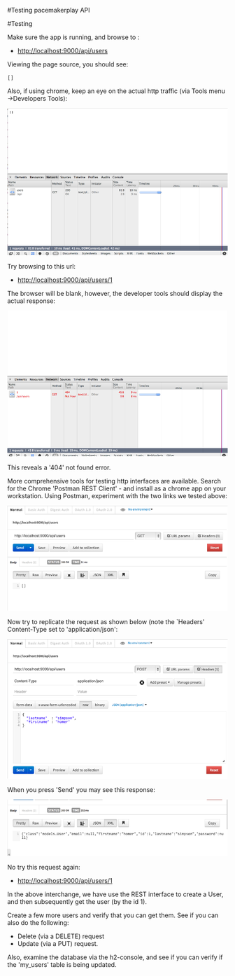 #Testing pacemakerplay API

#Testing

Make sure the app is running, and browse to :

- <http://localhost:9000/api/users>

Viewing the page source, you should see:

~~~
[]
~~~

Also, if using chrome, keep an eye on the actual http traffic (via Tools menu ->Developers Tools):

![](img/00.png)

Try browsing to this url:

- <http://localhost:9000/api/users/1>

The browser will be blank, however, the developer tools should display the actual response:

![](img/01.png)

This reveals a '404' not found error.

More comprehensive tools for testing http interfaces are available. Search for the Chrome 'Postman REST Client' - and install as a chrome app on your workstation. Using Postman, experiment with the two links we tested above:

![](img/02.png)

Now try to replicate the request as shown below (note the `Headers' Content-Type set to 'application/json':

![](img/03.png)

When you press 'Send' you may see this response:

![](img/04.png)

No try this request again:

- <http://localhost:9000/api/users/1>

In the above interchange, we have use the REST interface to create a User, and then subsequently get the user (by the id 1).

Create a few more users and verify that you can get them. See if you can also do the following:

- Delete (via a DELETE) request
- Update (via a PUT) request.

Also, examine the database via the h2-console, and see if you can verify if the 'my_users' table is being updated.
